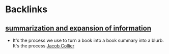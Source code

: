 
# Backlinks
## [summarization and expansion of information](<summarization and expansion of information.md>)
- It's the process we use to turn a book into a book summary into a blurb. It's the process [Jacob Collier](<Jacob Collier.md>)

